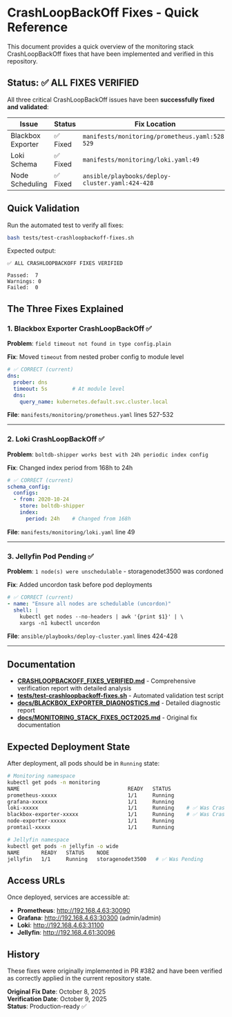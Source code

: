 # CrashLoopBackOff Fixes - Quick Reference

This document provides a quick overview of the monitoring stack CrashLoopBackOff fixes that have been implemented and verified in this repository.

## Status: ✅ ALL FIXES VERIFIED

All three critical CrashLoopBackOff issues have been **successfully fixed and validated**:

| Issue | Status | Fix Location | Verification |
|-------|--------|--------------|--------------|
| Blackbox Exporter | ✅ Fixed | `manifests/monitoring/prometheus.yaml:528-529` | Test passes |
| Loki Schema | ✅ Fixed | `manifests/monitoring/loki.yaml:49` | Test passes |
| Node Scheduling | ✅ Fixed | `ansible/playbooks/deploy-cluster.yaml:424-428` | Test passes |

## Quick Validation

Run the automated test to verify all fixes:

```bash
bash tests/test-crashloopbackoff-fixes.sh
```

Expected output:
```
✅ ALL CRASHLOOPBACKOFF FIXES VERIFIED

Passed:  7
Warnings: 0
Failed:  0
```

## The Three Fixes Explained

### 1. Blackbox Exporter CrashLoopBackOff ✅

**Problem**: `field timeout not found in type config.plain`

**Fix**: Moved `timeout` from nested prober config to module level

```yaml
# ✅ CORRECT (current)
dns:
  prober: dns
  timeout: 5s        # At module level
  dns:
    query_name: kubernetes.default.svc.cluster.local
```

**File**: `manifests/monitoring/prometheus.yaml` lines 527-532

---

### 2. Loki CrashLoopBackOff ✅

**Problem**: `boltdb-shipper works best with 24h periodic index config`

**Fix**: Changed index period from 168h to 24h

```yaml
# ✅ CORRECT (current)
schema_config:
  configs:
  - from: 2020-10-24
    store: boltdb-shipper
    index:
      period: 24h    # Changed from 168h
```

**File**: `manifests/monitoring/loki.yaml` line 49

---

### 3. Jellyfin Pod Pending ✅

**Problem**: `1 node(s) were unschedulable` - storagenodet3500 was cordoned

**Fix**: Added uncordon task before pod deployments

```yaml
# ✅ CORRECT (current)
- name: "Ensure all nodes are schedulable (uncordon)"
  shell: |
    kubectl get nodes --no-headers | awk '{print $1}' | \
    xargs -n1 kubectl uncordon
```

**File**: `ansible/playbooks/deploy-cluster.yaml` lines 424-428

---

## Documentation

- **[CRASHLOOPBACKOFF_FIXES_VERIFIED.md](CRASHLOOPBACKOFF_FIXES_VERIFIED.md)** - Comprehensive verification report with detailed analysis
- **[tests/test-crashloopbackoff-fixes.sh](tests/test-crashloopbackoff-fixes.sh)** - Automated validation test script
- **[docs/BLACKBOX_EXPORTER_DIAGNOSTICS.md](docs/BLACKBOX_EXPORTER_DIAGNOSTICS.md)** - Detailed diagnostic report
- **[docs/MONITORING_STACK_FIXES_OCT2025.md](docs/MONITORING_STACK_FIXES_OCT2025.md)** - Original fix documentation

## Expected Deployment State

After deployment, all pods should be in `Running` state:

```bash
# Monitoring namespace
kubectl get pods -n monitoring
NAME                                   READY   STATUS
prometheus-xxxxx                       1/1     Running
grafana-xxxxx                          1/1     Running
loki-xxxxx                             1/1     Running    # ✅ Was CrashLoopBackOff
blackbox-exporter-xxxxx                1/1     Running    # ✅ Was CrashLoopBackOff
node-exporter-xxxxx                    1/1     Running
promtail-xxxxx                         1/1     Running

# Jellyfin namespace
kubectl get pods -n jellyfin -o wide
NAME       READY   STATUS    NODE
jellyfin   1/1     Running   storagenodet3500   # ✅ Was Pending
```

## Access URLs

Once deployed, services are accessible at:

- **Prometheus**: http://192.168.4.63:30090
- **Grafana**: http://192.168.4.63:30300 (admin/admin)
- **Loki**: http://192.168.4.63:31100
- **Jellyfin**: http://192.168.4.61:30096

## History

These fixes were originally implemented in PR #382 and have been verified as correctly applied in the current repository state.

**Original Fix Date**: October 8, 2025  
**Verification Date**: October 9, 2025  
**Status**: Production-ready ✅
